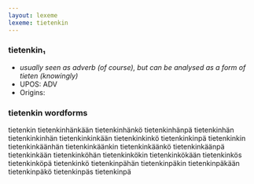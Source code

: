 ```yaml
---
layout: lexeme
lexeme: tietenkin
---
```


###  tietenkin₁

* _usually seen as adverb (of course), but can be analysed as a form of *tieten* (knowingly)_
* UPOS:  ADV
* Origins: 


### tietenkin wordforms

tietenkin
tietenkinhänkään
tietenkinhänkö
tietenkinhänpä
tietenkinhän
tietenkinkinhän
tietenkinkinkään
tietenkinkinkö
tietenkinkinpä
tietenkinkin
tietenkinkäänhän
tietenkinkäänkin
tietenkinkäänkö
tietenkinkäänpä
tietenkinkään
tietenkinköhän
tietenkinkökin
tietenkinkökään
tietenkinkös
tietenkinköpä
tietenkinkö
tietenkinpähän
tietenkinpäkin
tietenkinpäkään
tietenkinpäkö
tietenkinpäs
tietenkinpä

